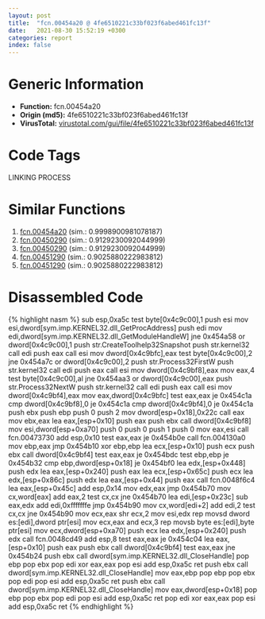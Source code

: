```yaml
---
layout: post
title:  "fcn.00454a20 @ 4fe6510221c33bf023f6abed461fc13f"
date:   2021-08-30 15:52:19 +0300
categories: report
index: false
---
```


# Generic Information
- **Function:** fcn.00454a20
- **Origin (md5):** 4fe6510221c33bf023f6abed461fc13f
- **VirusTotal:** [virustotal.com/gui/file/4fe6510221c33bf023f6abed461fc13f][virustotal_ref]

# Code Tags
<span class="tag" id="LINKING">LINKING</span>
<span class="tag" id="PROCESS">PROCESS</span>


# Similar Functions

1. [fcn.00454a20][similar_1_ref] (sim.: 0.9998900981078187)
2. [fcn.00450290][similar_2_ref] (sim.: 0.9129230092044999)
3. [fcn.00450290][similar_3_ref] (sim.: 0.9129230092044999)
4. [fcn.00451290][similar_4_ref] (sim.: 0.9025880222983812)
5. [fcn.00451290][similar_5_ref] (sim.: 0.9025880222983812)


# Disassembled Code

{% highlight nasm %}
sub esp,0xa5c
test byte[0x4c9c00],1
push esi
mov esi,dword[sym.imp.KERNEL32.dll_GetProcAddress]
push edi
mov edi,dword[sym.imp.KERNEL32.dll_GetModuleHandleW]
jne 0x454a58
or dword[0x4c9c00],1
push str.CreateToolhelp32Snapshot
push str.kernel32
call edi
push eax
call esi
mov dword[0x4c9bfc],eax
test byte[0x4c9c00],2
jne 0x454a7c
or dword[0x4c9c00],2
push str.Process32FirstW
push str.kernel32
call edi
push eax
call esi
mov dword[0x4c9bf8],eax
mov eax,4
test byte[0x4c9c00],al
jne 0x454aa3
or dword[0x4c9c00],eax
push str.Process32NextW
push str.kernel32
call edi
push eax
call esi
mov dword[0x4c9bf4],eax
mov eax,dword[0x4c9bfc]
test eax,eax
je 0x454c1a
cmp dword[0x4c9bf8],0
je 0x454c1a
cmp dword[0x4c9bf4],0
je 0x454c1a
push ebx
push ebp
push 0
push 2
mov dword[esp+0x18],0x22c
call eax
mov ebx,eax
lea eax,[esp+0x10]
push eax
push ebx
call dword[0x4c9bf8]
mov esi,dword[esp+0xa70]
push 0
push 0
push 1
push 0
mov eax,esi
call fcn.00473730
add esp,0x10
test eax,eax
je 0x454b0e
call fcn.004130a0
mov ebp,eax
jmp 0x454b10
xor ebp,ebp
lea ecx,[esp+0x10]
push ecx
push ebx
call dword[0x4c9bf4]
test eax,eax
je 0x454bdc
test ebp,ebp
je 0x454b32
cmp ebp,dword[esp+0x18]
je 0x454bf0
lea edx,[esp+0x448]
push edx
lea eax,[esp+0x240]
push eax
lea ecx,[esp+0x65c]
push ecx
lea edx,[esp+0x86c]
push edx
lea eax,[esp+0x44]
push eax
call fcn.0048f6c4
lea eax,[esp+0x45c]
add esp,0x14
mov edx,eax
jmp 0x454b70
mov cx,word[eax]
add eax,2
test cx,cx
jne 0x454b70
lea edi,[esp+0x23c]
sub eax,edx
add edi,0xfffffffe
jmp 0x454b90
mov cx,word[edi+2]
add edi,2
test cx,cx
jne 0x454b90
mov ecx,eax
shr ecx,2
mov esi,edx
rep movsd dword es:[edi],dword ptr[esi]
mov ecx,eax
and ecx,3
rep movsb byte es:[edi],byte ptr[esi]
mov ecx,dword[esp+0xa70]
push ecx
lea edx,[esp+0x240]
push edx
call fcn.0048cd49
add esp,8
test eax,eax
je 0x454c04
lea eax,[esp+0x10]
push eax
push ebx
call dword[0x4c9bf4]
test eax,eax
jne 0x454b24
push ebx
call dword[sym.imp.KERNEL32.dll_CloseHandle]
pop ebp
pop ebx
pop edi
xor eax,eax
pop esi
add esp,0xa5c
ret 
push ebx
call dword[sym.imp.KERNEL32.dll_CloseHandle]
mov eax,ebp
pop ebp
pop ebx
pop edi
pop esi
add esp,0xa5c
ret 
push ebx
call dword[sym.imp.KERNEL32.dll_CloseHandle]
mov eax,dword[esp+0x18]
pop ebp
pop ebx
pop edi
pop esi
add esp,0xa5c
ret 
pop edi
xor eax,eax
pop esi
add esp,0xa5c
ret 
{% endhighlight %}


[similar_1_ref]: /report/fcn.00454a20@ec199daf84c7d2c754bb8d013dd4880e
[similar_2_ref]: /report/fcn.00450290@ec199daf84c7d2c754bb8d013dd4880e
[similar_3_ref]: /report/fcn.00450290@4fe6510221c33bf023f6abed461fc13f
[similar_4_ref]: /report/fcn.00451290@4fe6510221c33bf023f6abed461fc13f
[similar_5_ref]: /report/fcn.00451290@ec199daf84c7d2c754bb8d013dd4880e
[virustotal_ref]: https://www.virustotal.com/gui/file/4fe6510221c33bf023f6abed461fc13f